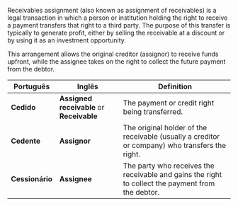 Receivables assignment (also known as assignment of receivables) is a legal transaction in which a person or institution holding the right to receive a payment transfers that right to a third party. The purpose of this transfer is typically to generate profit, either by selling the receivable at a discount or by using it as an investment opportunity.

This arrangement allows the original creditor (assignor) to receive funds upfront, while the assignee takes on the right to collect the future payment from the debtor.

| Português| Inglês| Definition|
|---------------|-----------------------------------------|------------------------------------------------------------|
|**Cedido**     |**Assigned receivable** or **Receivable**|The payment or credit right being transferred.       |
|**Cedente**    | **Assignor**                            |The original holder of the receivable (usually a creditor or company) who transfers the right.                 |
|**Cessionário**| **Assignee**                            |The party who receives the receivable and gains the right to collect the payment from the debtor. |
